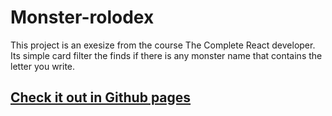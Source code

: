 <h1>Monster-rolodex</h1>

<p>This project is an exesize from the course The Complete React developer. Its simple card filter the finds if there is any monster name that contains the letter you write.</p>

<a href="https://ilnweb.github.io/Monster-rolodex/"  target="_blank"><h2>Check it out in Github pages</h2></a>


